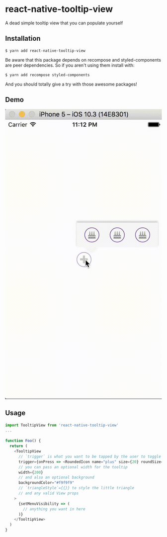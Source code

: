 # react-native-tooltip-view
A dead simple tooltip view that you can populate yourself

## Installation
```
$ yarn add react-native-tooltip-view
```
Be aware that this package depends on recompose and styled-components are peer dependencies.
So if you aren't using them install with:
```
$ yarn add recompose styled-components
```
And you should totally give a try with those awesome packages!

## Demo
![alt text](https://github.com/Astrocoders/react-native-tooltip-view/raw/master/view.gif "React Native ToolTipView")

## Usage

```js
import TooltipView from 'react-native-tooltip-view'
...

function Foo() {
  return (
    <TooltipView
      // `trigger` is what you want to be tapped by the user to toggle the tooltip visibility
      trigger={onPress => <RoundedIcon name="plus" size={20} roundSize={30} onPress={onPress} />}
      // you can pass an optional width for the tooltip
      width={200}
      // and also an optional background
      backgroundColor="#f9f9f9"
      // `triangleStyle`={{}} to style the little triangle
      // and any valid View props
    >
      {setMenuVisibility => (
        // anything you want in here
      )}
    </TooltipView>
  )
}
```

